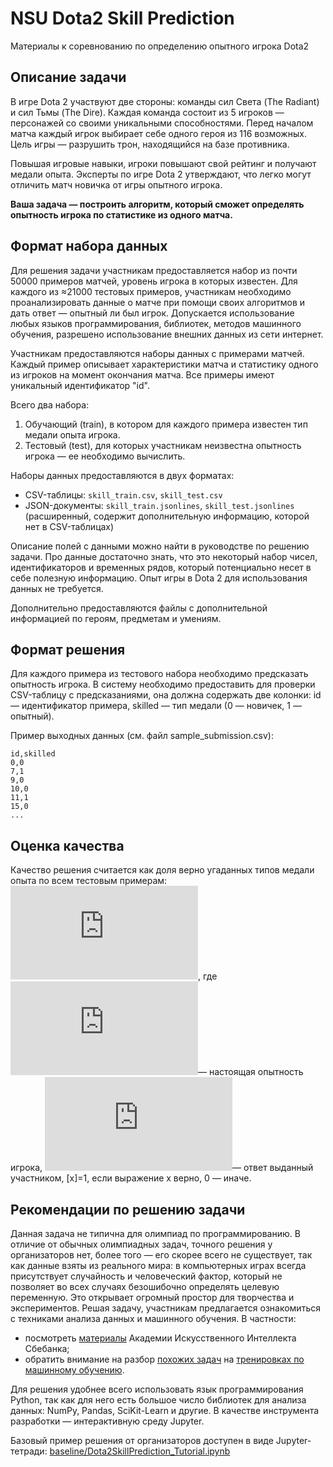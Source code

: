 # NSU Dota2 Skill Prediction

Материалы к соревнованию по определению опытного игрока Dota2


## Описание задачи

В игре Dota 2 участвуют две стороны: команды сил Света (The Radiant) и сил Тьмы (The Dire). Каждая команда состоит из 5 игроков — персонажей со своими уникальными способностями. Перед началом матча каждый игрок выбирает себе одного героя из 116 возможных. Цель игры — разрушить трон, находящийся на базе противника.

Повышая игровые навыки, игроки повышают свой рейтинг и получают медали опыта. Эксперты по игре Dota 2 утверждают, что легко могут отличить матч новичка от игры опытного игрока.

**Ваша задача — построить алгоритм, который сможет определять опытность игрока по статистике из одного матча.**

## Формат набора данных

Для решения задачи участникам предоставляется набор из почти 50000 примеров матчей, уровень игрока в которых известен. Для каждого из ≈21000 тестовых примеров, участникам необходимо проанализировать данные о матче при помощи своих алгоритмов и дать ответ — опытный ли был игрок. Допускается использование любых языков программирования, библиотек, методов машинного обучения, разрешено использование внешних данных из сети интернет.

Участникам предоставляются наборы данных с примерами матчей. Каждый пример описывает характеристики матча и статистику одного из игроков на момент окончания матча. Все примеры имеют уникальный идентификатор "id".

Всего два набора:

1. Обучающий (train), в котором для каждого примера известен тип медали опыта игрока.
2. Тестовый (test), для которых участникам неизвестна опытность игрока — ее необходимо вычислить.

Наборы данных предоставляются в двух форматах:

- CSV-таблицы: `skill_train.csv`, `skill_test.csv`
- JSON-документы: `skill_train.jsonlines`, `skill_test.jsonlines` (расширенный, содержит дополнительную информацию, которой нет в CSV-таблицах)

Описание полей с данными можно найти в руководстве по решению задачи. Про данные достаточно знать, что это некоторый набор чисел, идентификаторов и временных рядов, который потенциально несет в себе полезную информацию. Опыт игры в Dota 2 для использования данных не требуется.

Дополнительно предоставляются файлы с дополнительной информацией по героям, предметам и умениям.

## Формат решения

Для каждого примера из тестового набора необходимо предсказать опытность игрока. В систему необходимо предоставить для проверки CSV-таблицу с предсказаниями, она должна содержать две колонки: id — идентификатор примера, skilled — тип медали (0 — новичек, 1 — опытный).

Пример выходных данных (см. файл sample_submission.csv):

```id,skilled
id,skilled
0,0
7,1
9,0
10,0
11,1
15,0
...
```

## Оценка качества

Качество решения считается как доля верно угаданных типов медали опыта по всем тестовым примерам:
![Accuracy = \frac{1}{N} \sum_{i=1}^{N}[y_i=p_i]](https://latex.codecogs.com/gif.latex?%5Cinline%20Accuracy%20%3D%20%5Cfrac%7B1%7D%7BN%7D%20%5Csum_%7Bi%3D1%7D%5E%7BN%7D%5By_i%3Dp_i%5D), где ![y_i](https://latex.codecogs.com/gif.latex?y_i)— настоящая опытность игрока, ![p_i](https://latex.codecogs.com/gif.latex?p_i)— ответ выданный участником, [x]=1, если выражение x верно, 0 — иначе.

## Рекомендации по решению задачи

Данная задача не типична для олимпиад по программированию. В отличие от обычных олимпиадных задач, точного решения у организаторов нет, более того — его скорее всего не существует, так как данные взяты из реального мира: в компьютерных играх всегда присутствует случайность и человеческий фактор, который не позволяет во всех случаях безошибочно определять целевую переменную. Это открывает огромный простор для творчества и экспериментов. Решая задачу, участникам предлагается ознакомиться с техниками анализа данных и машинного обучения. В частности:

- посмотреть [материалы](http://contest.ai-academy.ru/description) Академии Искусственного Интеллекта Сбебанка;
- обратить внимание на разбор [похожих задач](https://www.youtube.com/watch?v=YSQqHlQwQDY&t=50s) на [тренировках по машинному обучению](https://www.youtube.com/channel/UCeq6ZIlvC9SVsfhfKnSvM9w).

Для решения удобнее всего использовать язык программирования Python, так как для него есть большое число библиотек для анализа данных: NumPy, Pandas, SciKit-Learn и другие. В качестве инструмента разработки — интерактивную среду Jupyter.

Базовый пример решения от организаторов доступен в виде Jupyter-тетради: [baseline/Dota2SkillPrediction_Tutorial.ipynb](https://github.com/datasouls/nsu-dota2-skill-prediction/blob/master/baseline/Dota2SkillPrediction_Tutorial.ipynb)




